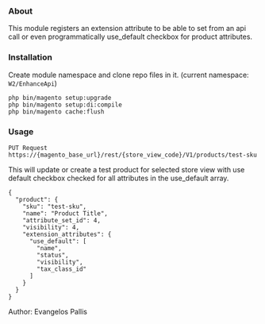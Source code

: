 ### About
This module registers an extension attribute to be able to set from an api call or even programmatically use_default checkbox for product attributes.

### Installation
Create module namespace and clone repo files in it. (current namespace: `W2/EnhanceApi`)
```
php bin/magento setup:upgrade
php bin/magento setup:di:compile
php bin/magento cache:flush
```

### Usage
`PUT Request https://{magento_base_url}/rest/{store_view_code}/V1/products/test-sku`

This will update or create a test product for selected store view with use default checkbox checked for all attributes in the use_default array.
```
{
  "product": {
    "sku": "test-sku",
    "name": "Product Title",
    "attribute_set_id": 4,
    "visibility": 4,
    "extension_attributes": {
      "use_default": [
        "name",
        "status",
        "visibility",
        "tax_class_id"
      ]
    }
  }
}
```

Author: Evangelos Pallis

